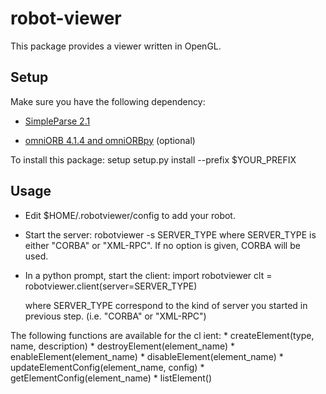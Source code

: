 robot-viewer
============

This package provides a viewer written in OpenGL.


Setup
-----
Make sure you have the following dependency:

 * [SimpleParse 2.1](http://simpleparse.sourceforge.net/)

 * [omniORB 4.1.4 and omniORBpy](http://omniORB.sourceforge.net) (optional)


To install this package:
    setup setup.py install --prefix $YOUR_PREFIX

Usage
-----

 * Edit $HOME/.robotviewer/config to add your robot.
 * Start the server:
    robotviewer -s SERVER_TYPE
 where SERVER_TYPE is either "CORBA" or "XML-RPC". If no option is
 given, CORBA will be used.

 * In a python prompt, start the client:
    import robotviewer
    clt = robotviewer.client(server=SERVER_TYPE)

   where SERVER_TYPE correspond to the kind of server you started in
   previous step. (i.e. "CORBA" or "XML-RPC")

  The following functions are available for the cl ient:
     * createElement(type, name, description)
     * destroyElement(element_name)
     * enableElement(element_name)
     * disableElement(element_name)
     * updateElementConfig(element_name, config)
     * getElementConfig(element_name)
     * listElement()
